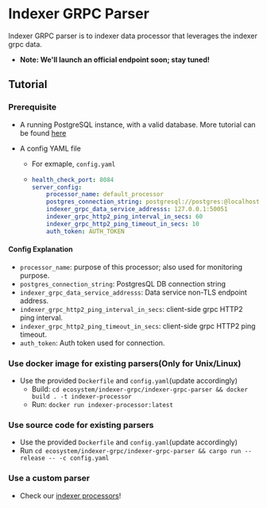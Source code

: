 # Indexer GRPC Parser

Indexer GRPC parser is to indexer data processor that leverages the indexer grpc data.

* __Note: We'll launch an official endpoint soon; stay tuned!__

## Tutorial
### Prerequisite
* A running PostgreSQL instance, with a valid database. More tutorial can be found [here](https://github.com/aptos-labs/aptos-core/tree/main/crates/indexer#postgres)

* A config YAML file
  * For exmaple, `config.yaml`
  * 
    ```yaml
    health_check_port: 8084
    server_config:
        processor_name: default_processor
        postgres_connection_string: postgresql://postgres:@localhost:5432/postgres_v2
        indexer_grpc_data_service_addresss: 127.0.0.1:50051
        indexer_grpc_http2_ping_interval_in_secs: 60
        indexer_grpc_http2_ping_timeout_in_secs: 10
        auth_token: AUTH_TOKEN
    ```

#### Config Explanation

* `processor_name`: purpose of this processor; also used for monitoring purpose.
* `postgres_connection_string`: PostgresQL DB connection string
* `indexer_grpc_data_service_addresss`: Data service non-TLS endpoint address.
* `indexer_grpc_http2_ping_interval_in_secs`: client-side grpc HTTP2 ping interval.
* `indexer_grpc_http2_ping_timeout_in_secs`: client-side grpc HTTP2 ping timeout.
* `auth_token`: Auth token used for connection.


### Use docker image for existing parsers(Only for **Unix/Linux**)
* Use the provided `Dockerfile` and `config.yaml`(update accordingly)
  * Build: `cd ecosystem/indexer-grpc/indexer-grpc-parser && docker build . -t indexer-processor`
  * Run: `docker run indexer-processor:latest`
  

### Use source code for existing parsers
* Use the provided `Dockerfile` and `config.yaml`(update accordingly)
* Run `cd ecosystem/indexer-grpc/indexer-grpc-parser && cargo run --release -- -c config.yaml`


### Use a custom parser
* Check our [indexer processors](https://github.com/aptos-labs/aptos-indexer-processors)! 
